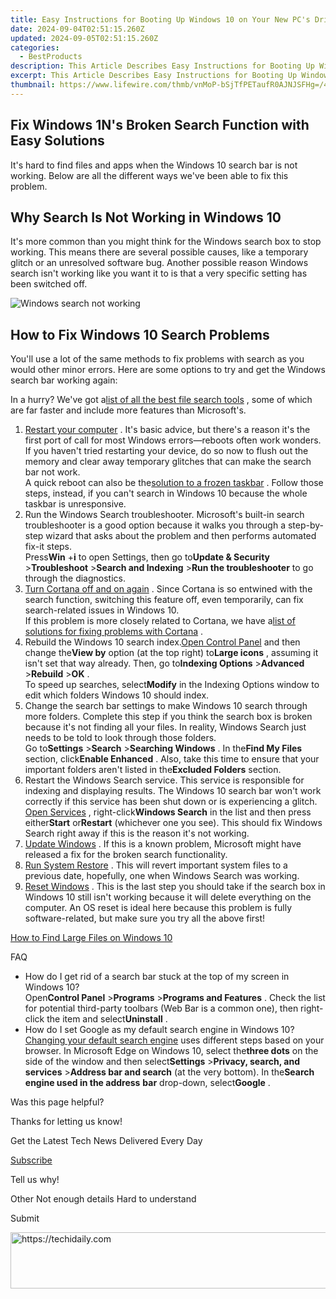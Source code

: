 ```yaml
---
title: Easy Instructions for Booting Up Windows 10 on Your New PC's Drive
date: 2024-09-04T02:51:15.260Z
updated: 2024-09-05T02:51:15.260Z
categories:
  - BestProducts
description: This Article Describes Easy Instructions for Booting Up Windows 10 on Your New PC's Drive
excerpt: This Article Describes Easy Instructions for Booting Up Windows 10 on Your New PC's Drive
thumbnail: https://www.lifewire.com/thmb/vnMoP-bSjTfPETaufR0AJNJSFHg=/400x300/filters:no_upscale():max_bytes(150000):strip_icc():format(webp)/installwindowshdd01-2f6e91750ddc486d822f63490b6af482.jpg
---
```


## Fix Windows 1N's Broken Search Function with Easy Solutions
 It's hard to find files and apps when the Windows 10 search bar is not working. Below are all the different ways we've been able to fix this problem.  

## Why Search Is Not Working in Windows 10

 It's more common than you might think for the Windows search box to stop working. This means there are several possible causes, like a temporary glitch or an unresolved software bug. Another possible reason Windows search isn't working like you want it to is that a very specific setting has been switched off.

![Windows search not working](https://www.lifewire.com/thmb/eUOincgBNCFIDt1gubIW-meSdKs=/1500x0/filters:no_upscale():max_bytes(150000):strip_icc():format(webp)/windowssearchfix06-5bdc331846e0fb002d90f052.jpg)

## How to Fix Windows 10 Search Problems

 You'll use a lot of the same methods to fix problems with search as you would other minor errors. Here are some options to try and get the Windows search bar working again:

 In a hurry? We've got a[list of all the best file search tools](https://www.lifewire.com/11-free-file-search-tools-1356644) , some of which are far faster and include more features than Microsoft's.

1. [Restart your computer](https://www.lifewire.com/how-to-reboot-a-computer-2624568) . It's basic advice, but there's a reason it's the first port of call for most Windows errors—reboots often work wonders. If you haven't tried restarting your device, do so now to flush out the memory and clear away temporary glitches that can make the search bar not work.  
 A quick reboot can also be the[solution to a frozen taskbar](https://www.lifewire.com/how-to-fix-windows-10-taskbar-frozen-4585023) . Follow those steps, instead, if you can't search in Windows 10 because the whole taskbar is unresponsive.
2. Run the Windows Search troubleshooter. Microsoft's built-in search troubleshooter is a good option because it walks you through a step-by-step wizard that asks about the problem and then performs automated fix-it steps.  
 Press**Win** +**i** to open Settings, then go to**Update & Security** \>**Troubleshoot** \>**Search and Indexing** \>**Run the troubleshooter** to go through the diagnostics.
3. [Turn Cortana off and on again](https://www.lifewire.com/turn-off-cortana-in-windows-10-4165920) . Since Cortana is so entwined with the search function, switching this feature off, even temporarily, can fix search-related issues in Windows 10.  
 If this problem is more closely related to Cortana, we have a[list of solutions for fixing problems with Cortana](https://www.lifewire.com/fix-cortana-4151935) .
4. Rebuild the Windows 10 search index.[Open Control Panel](https://www.lifewire.com/how-to-open-control-panel-2625782) and then change the**View by** option (at the top right) to**Large icons** , assuming it isn't set that way already. Then, go to**Indexing Options** \>**Advanced** \>**Rebuild** \>**OK** .  
 To speed up searches, select**Modify** in the Indexing Options window to edit which folders Windows 10 should index.
5. Change the search bar settings to make Windows 10 search through more folders. Complete this step if you think the search box is broken because it's not finding all your files. In reality, Windows Search just needs to be told to look through those folders.  
 Go to**Settings** \>**Search** \>**Searching Windows** . In the**Find My Files** section, click**Enable Enhanced** . Also, take this time to ensure that your important folders aren't listed in the**Excluded Folders** section.
6. Restart the Windows Search service. This service is responsible for indexing and displaying results. The Windows 10 search bar won't work correctly if this service has been shut down or is experiencing a glitch.  
[Open Services](https://www.lifewire.com/what-is-a-service-4107276) , right-click**Windows Search** in the list and then press either**Start** or**Restart** (whichever one you see). This should fix Windows Search right away if this is the reason it's not working.
7. [Update Windows](https://www.lifewire.com/how-to-check-for-install-windows-updates-2624596) . If this is a known problem, Microsoft might have released a fix for the broken search functionality.
8. [Run System Restore](https://www.lifewire.com/how-to-use-system-restore-in-windows-2626131) . This will revert important system files to a previous date, hopefully, one when Windows Search was working.
9. [Reset Windows](https://www.lifewire.com/reset-this-pc-complete-walkthrough-2624538) . This is the last step you should take if the search box in Windows 10 still isn't working because it will delete everything on the computer. An OS reset is ideal here because this problem is fully software-related, but make sure you try all the above first!

[How to Find Large Files on Windows 10](https://www.lifewire.com/find-large-files-on-windows-10-5180994)

 FAQ

* How do I get rid of a search bar stuck at the top of my screen in Windows 10?  
 Open**Control Panel** \>**Programs** \>**Programs and Features** . Check the list for potential third-party toolbars (Web Bar is a common one), then right-click the item and select**Uninstall** .
* How do I set Google as my default search engine in Windows 10?  
[Changing your default search engine](https://www.lifewire.com/make-google-default-search-engine-3482175) uses different steps based on your browser. In Microsoft Edge on Windows 10, select the**three dots** on the side of the window and then select**Settings** \>**Privacy, search, and services** \>**Address bar and search** (at the very bottom). In the**Search engine used in the address** **bar** drop-down, select**Google** .

Was this page helpful?

Thanks for letting us know!

 Get the Latest Tech News Delivered Every Day

[Subscribe](https://www.lifewire.com/#)

Tell us why!

 Other  Not enough details  Hard to understand

 Submit

<ins class="adsbygoogle"
     style="display:block"
     data-ad-format="autorelaxed"
     data-ad-client="ca-pub-7571918770474297"
     data-ad-slot="1223367746"></ins>



<ins class="adsbygoogle"
     style="display:block"
     data-ad-client="ca-pub-7571918770474297"
     data-ad-slot="8358498916"
     data-ad-format="auto"
     data-full-width-responsive="true"></ins>



<!-- affiliate ads begin -->
<a href="https://appsumo.8odi.net/c/5597632/2037319/7443" target="_top" id="2037319">
  <img src="//a.impactradius-go.com/display-ad/7443-2037319" border="0" alt="https://techidaily.com" width="728" height="90"/>
</a>
<img height="0" width="0" src="https://appsumo.8odi.net/i/5597632/2037319/7443" style="position:absolute;visibility:hidden;" border="0" />
<!-- affiliate ads end -->